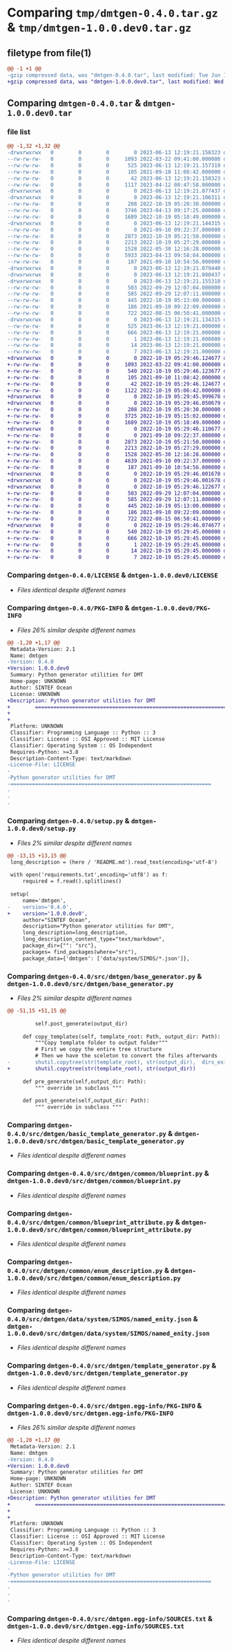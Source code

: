 # Comparing `tmp/dmtgen-0.4.0.tar.gz` & `tmp/dmtgen-1.0.0.dev0.tar.gz`

## filetype from file(1)

```diff
@@ -1 +1 @@
-gzip compressed data, was "dmtgen-0.4.0.tar", last modified: Tue Jun 13 12:19:21 2023, max compression
+gzip compressed data, was "dmtgen-1.0.0.dev0.tar", last modified: Wed Oct 19 05:29:46 2022, max compression
```

## Comparing `dmtgen-0.4.0.tar` & `dmtgen-1.0.0.dev0.tar`

### file list

```diff
@@ -1,32 +1,32 @@
-drwxrwxrwx   0        0        0        0 2023-06-13 12:19:21.158323 dmtgen-0.4.0/
--rw-rw-rw-   0        0        0     1093 2022-03-22 09:41:00.000000 dmtgen-0.4.0/LICENSE
--rw-rw-rw-   0        0        0      525 2023-06-13 12:19:21.157319 dmtgen-0.4.0/PKG-INFO
--rw-rw-rw-   0        0        0      105 2021-09-10 11:08:42.000000 dmtgen-0.4.0/README.md
--rw-rw-rw-   0        0        0       42 2023-06-13 12:19:21.158323 dmtgen-0.4.0/setup.cfg
--rw-rw-rw-   0        0        0     1117 2023-04-12 08:47:58.000000 dmtgen-0.4.0/setup.py
-drwxrwxrwx   0        0        0        0 2023-06-13 12:19:21.077437 dmtgen-0.4.0/src/
-drwxrwxrwx   0        0        0        0 2023-06-13 12:19:21.106311 dmtgen-0.4.0/src/dmtgen/
--rw-rw-rw-   0        0        0      208 2022-10-19 05:20:30.000000 dmtgen-0.4.0/src/dmtgen/__init__.py
--rw-rw-rw-   0        0        0     3746 2023-04-13 09:17:25.000000 dmtgen-0.4.0/src/dmtgen/base_generator.py
--rw-rw-rw-   0        0        0     1689 2022-10-19 05:18:49.000000 dmtgen-0.4.0/src/dmtgen/basic_template_generator.py
-drwxrwxrwx   0        0        0        0 2023-06-13 12:19:21.144315 dmtgen-0.4.0/src/dmtgen/common/
--rw-rw-rw-   0        0        0        0 2021-09-10 09:22:37.000000 dmtgen-0.4.0/src/dmtgen/common/__init__.py
--rw-rw-rw-   0        0        0     2873 2022-10-19 05:21:50.000000 dmtgen-0.4.0/src/dmtgen/common/blueprint.py
--rw-rw-rw-   0        0        0     2213 2022-10-19 05:27:29.000000 dmtgen-0.4.0/src/dmtgen/common/blueprint_attribute.py
--rw-rw-rw-   0        0        0     1528 2022-05-30 12:16:28.000000 dmtgen-0.4.0/src/dmtgen/common/enum_description.py
--rw-rw-rw-   0        0        0     5933 2023-04-13 09:58:04.000000 dmtgen-0.4.0/src/dmtgen/common/package.py
--rw-rw-rw-   0        0        0      187 2021-09-10 10:54:56.000000 dmtgen-0.4.0/src/dmtgen/common/system_package.py
-drwxrwxrwx   0        0        0        0 2023-06-13 12:19:21.079440 dmtgen-0.4.0/src/dmtgen/data/
-drwxrwxrwx   0        0        0        0 2023-06-13 12:19:21.080437 dmtgen-0.4.0/src/dmtgen/data/system/
-drwxrwxrwx   0        0        0        0 2023-06-13 12:19:21.155318 dmtgen-0.4.0/src/dmtgen/data/system/SIMOS/
--rw-rw-rw-   0        0        0      503 2022-09-29 12:07:04.000000 dmtgen-0.4.0/src/dmtgen/data/system/SIMOS/entity.json
--rw-rw-rw-   0        0        0      585 2022-09-29 12:07:11.000000 dmtgen-0.4.0/src/dmtgen/data/system/SIMOS/named_enity.json
--rw-rw-rw-   0        0        0      445 2022-10-19 05:13:00.000000 dmtgen-0.4.0/src/dmtgen/package_generator.py
--rw-rw-rw-   0        0        0      186 2021-09-10 09:22:09.000000 dmtgen-0.4.0/src/dmtgen/template.py
--rw-rw-rw-   0        0        0      722 2022-08-15 06:50:41.000000 dmtgen-0.4.0/src/dmtgen/template_generator.py
-drwxrwxrwx   0        0        0        0 2023-06-13 12:19:21.134315 dmtgen-0.4.0/src/dmtgen.egg-info/
--rw-rw-rw-   0        0        0      525 2023-06-13 12:19:21.000000 dmtgen-0.4.0/src/dmtgen.egg-info/PKG-INFO
--rw-rw-rw-   0        0        0      666 2023-06-13 12:19:21.000000 dmtgen-0.4.0/src/dmtgen.egg-info/SOURCES.txt
--rw-rw-rw-   0        0        0        1 2023-06-13 12:19:21.000000 dmtgen-0.4.0/src/dmtgen.egg-info/dependency_links.txt
--rw-rw-rw-   0        0        0       14 2023-06-13 12:19:21.000000 dmtgen-0.4.0/src/dmtgen.egg-info/requires.txt
--rw-rw-rw-   0        0        0        7 2023-06-13 12:19:21.000000 dmtgen-0.4.0/src/dmtgen.egg-info/top_level.txt
+drwxrwxrwx   0        0        0        0 2022-10-19 05:29:46.124677 dmtgen-1.0.0.dev0/
+-rw-rw-rw-   0        0        0     1093 2022-03-22 09:41:00.000000 dmtgen-1.0.0.dev0/LICENSE
+-rw-rw-rw-   0        0        0      540 2022-10-19 05:29:46.123677 dmtgen-1.0.0.dev0/PKG-INFO
+-rw-rw-rw-   0        0        0      105 2021-09-10 11:08:42.000000 dmtgen-1.0.0.dev0/README.md
+-rw-rw-rw-   0        0        0       42 2022-10-19 05:29:46.124677 dmtgen-1.0.0.dev0/setup.cfg
+-rw-rw-rw-   0        0        0     1122 2022-10-19 05:06:42.000000 dmtgen-1.0.0.dev0/setup.py
+drwxrwxrwx   0        0        0        0 2022-10-19 05:29:45.999678 dmtgen-1.0.0.dev0/src/
+drwxrwxrwx   0        0        0        0 2022-10-19 05:29:46.050679 dmtgen-1.0.0.dev0/src/dmtgen/
+-rw-rw-rw-   0        0        0      208 2022-10-19 05:20:30.000000 dmtgen-1.0.0.dev0/src/dmtgen/__init__.py
+-rw-rw-rw-   0        0        0     3725 2022-10-19 05:15:02.000000 dmtgen-1.0.0.dev0/src/dmtgen/base_generator.py
+-rw-rw-rw-   0        0        0     1689 2022-10-19 05:18:49.000000 dmtgen-1.0.0.dev0/src/dmtgen/basic_template_generator.py
+drwxrwxrwx   0        0        0        0 2022-10-19 05:29:46.110677 dmtgen-1.0.0.dev0/src/dmtgen/common/
+-rw-rw-rw-   0        0        0        0 2021-09-10 09:22:37.000000 dmtgen-1.0.0.dev0/src/dmtgen/common/__init__.py
+-rw-rw-rw-   0        0        0     2873 2022-10-19 05:21:50.000000 dmtgen-1.0.0.dev0/src/dmtgen/common/blueprint.py
+-rw-rw-rw-   0        0        0     2213 2022-10-19 05:27:29.000000 dmtgen-1.0.0.dev0/src/dmtgen/common/blueprint_attribute.py
+-rw-rw-rw-   0        0        0     1528 2022-05-30 12:16:28.000000 dmtgen-1.0.0.dev0/src/dmtgen/common/enum_description.py
+-rw-rw-rw-   0        0        0     4639 2021-09-10 09:22:37.000000 dmtgen-1.0.0.dev0/src/dmtgen/common/package.py
+-rw-rw-rw-   0        0        0      187 2021-09-10 10:54:56.000000 dmtgen-1.0.0.dev0/src/dmtgen/common/system_package.py
+drwxrwxrwx   0        0        0        0 2022-10-19 05:29:46.001678 dmtgen-1.0.0.dev0/src/dmtgen/data/
+drwxrwxrwx   0        0        0        0 2022-10-19 05:29:46.001678 dmtgen-1.0.0.dev0/src/dmtgen/data/system/
+drwxrwxrwx   0        0        0        0 2022-10-19 05:29:46.122677 dmtgen-1.0.0.dev0/src/dmtgen/data/system/SIMOS/
+-rw-rw-rw-   0        0        0      503 2022-09-29 12:07:04.000000 dmtgen-1.0.0.dev0/src/dmtgen/data/system/SIMOS/entity.json
+-rw-rw-rw-   0        0        0      585 2022-09-29 12:07:11.000000 dmtgen-1.0.0.dev0/src/dmtgen/data/system/SIMOS/named_enity.json
+-rw-rw-rw-   0        0        0      445 2022-10-19 05:13:00.000000 dmtgen-1.0.0.dev0/src/dmtgen/package_generator.py
+-rw-rw-rw-   0        0        0      186 2021-09-10 09:22:09.000000 dmtgen-1.0.0.dev0/src/dmtgen/template.py
+-rw-rw-rw-   0        0        0      722 2022-08-15 06:50:41.000000 dmtgen-1.0.0.dev0/src/dmtgen/template_generator.py
+drwxrwxrwx   0        0        0        0 2022-10-19 05:29:46.074677 dmtgen-1.0.0.dev0/src/dmtgen.egg-info/
+-rw-rw-rw-   0        0        0      540 2022-10-19 05:29:45.000000 dmtgen-1.0.0.dev0/src/dmtgen.egg-info/PKG-INFO
+-rw-rw-rw-   0        0        0      666 2022-10-19 05:29:45.000000 dmtgen-1.0.0.dev0/src/dmtgen.egg-info/SOURCES.txt
+-rw-rw-rw-   0        0        0        1 2022-10-19 05:29:45.000000 dmtgen-1.0.0.dev0/src/dmtgen.egg-info/dependency_links.txt
+-rw-rw-rw-   0        0        0       14 2022-10-19 05:29:45.000000 dmtgen-1.0.0.dev0/src/dmtgen.egg-info/requires.txt
+-rw-rw-rw-   0        0        0        7 2022-10-19 05:29:45.000000 dmtgen-1.0.0.dev0/src/dmtgen.egg-info/top_level.txt
```

### Comparing `dmtgen-0.4.0/LICENSE` & `dmtgen-1.0.0.dev0/LICENSE`

 * *Files identical despite different names*

### Comparing `dmtgen-0.4.0/PKG-INFO` & `dmtgen-1.0.0.dev0/PKG-INFO`

 * *Files 26% similar despite different names*

```diff
@@ -1,20 +1,17 @@
 Metadata-Version: 2.1
 Name: dmtgen
-Version: 0.4.0
+Version: 1.0.0.dev0
 Summary: Python generator utilities for DMT
 Home-page: UNKNOWN
 Author: SINTEF Ocean
 License: UNKNOWN
+Description: Python generator utilities for DMT
+        =================================================================
+        
+        
 Platform: UNKNOWN
 Classifier: Programming Language :: Python :: 3
 Classifier: License :: OSI Approved :: MIT License
 Classifier: Operating System :: OS Independent
 Requires-Python: >=3.8
 Description-Content-Type: text/markdown
-License-File: LICENSE
-
-Python generator utilities for DMT
-=================================================================
-
-
-
```

### Comparing `dmtgen-0.4.0/setup.py` & `dmtgen-1.0.0.dev0/setup.py`

 * *Files 2% similar despite different names*

```diff
@@ -13,15 +13,15 @@
 long_description = (here / 'README.md').read_text(encoding='utf-8')
 
 with open('requirements.txt',encoding='utf8') as f:
     required = f.read().splitlines()
 
 setup(
     name='dmtgen',
-    version='0.4.0',
+    version='1.0.0.dev0',
     author="SINTEF Ocean",
     description="Python generator utilities for DMT",
     long_description=long_description,
     long_description_content_type="text/markdown",
     package_dir={"": "src"},
     packages= find_packages(where="src"),
     package_data={'dmtgen': ['data/system/SIMOS/*.json']},
```

### Comparing `dmtgen-0.4.0/src/dmtgen/base_generator.py` & `dmtgen-1.0.0.dev0/src/dmtgen/base_generator.py`

 * *Files 2% similar despite different names*

```diff
@@ -51,15 +51,15 @@
 
         self.post_generate(output_dir)
 
     def copy_templates(self, template_root: Path, output_dir: Path):
         """Copy template folder to output folder"""
         # First we copy the entire tree structure
         # Then we have the sceleton to convert the files afterwards
-        shutil.copytree(str(template_root), str(output_dir),  dirs_exist_ok=True)
+        shutil.copytree(str(template_root), str(output_dir))
 
     def pre_generate(self,output_dir: Path):
         """ override in subclass """
 
     def post_generate(self,output_dir: Path):
         """ override in subclass """
```

### Comparing `dmtgen-0.4.0/src/dmtgen/basic_template_generator.py` & `dmtgen-1.0.0.dev0/src/dmtgen/basic_template_generator.py`

 * *Files identical despite different names*

### Comparing `dmtgen-0.4.0/src/dmtgen/common/blueprint.py` & `dmtgen-1.0.0.dev0/src/dmtgen/common/blueprint.py`

 * *Files identical despite different names*

### Comparing `dmtgen-0.4.0/src/dmtgen/common/blueprint_attribute.py` & `dmtgen-1.0.0.dev0/src/dmtgen/common/blueprint_attribute.py`

 * *Files identical despite different names*

### Comparing `dmtgen-0.4.0/src/dmtgen/common/enum_description.py` & `dmtgen-1.0.0.dev0/src/dmtgen/common/enum_description.py`

 * *Files identical despite different names*

### Comparing `dmtgen-0.4.0/src/dmtgen/data/system/SIMOS/named_enity.json` & `dmtgen-1.0.0.dev0/src/dmtgen/data/system/SIMOS/named_enity.json`

 * *Files identical despite different names*

### Comparing `dmtgen-0.4.0/src/dmtgen/template_generator.py` & `dmtgen-1.0.0.dev0/src/dmtgen/template_generator.py`

 * *Files identical despite different names*

### Comparing `dmtgen-0.4.0/src/dmtgen.egg-info/PKG-INFO` & `dmtgen-1.0.0.dev0/src/dmtgen.egg-info/PKG-INFO`

 * *Files 26% similar despite different names*

```diff
@@ -1,20 +1,17 @@
 Metadata-Version: 2.1
 Name: dmtgen
-Version: 0.4.0
+Version: 1.0.0.dev0
 Summary: Python generator utilities for DMT
 Home-page: UNKNOWN
 Author: SINTEF Ocean
 License: UNKNOWN
+Description: Python generator utilities for DMT
+        =================================================================
+        
+        
 Platform: UNKNOWN
 Classifier: Programming Language :: Python :: 3
 Classifier: License :: OSI Approved :: MIT License
 Classifier: Operating System :: OS Independent
 Requires-Python: >=3.8
 Description-Content-Type: text/markdown
-License-File: LICENSE
-
-Python generator utilities for DMT
-=================================================================
-
-
-
```

### Comparing `dmtgen-0.4.0/src/dmtgen.egg-info/SOURCES.txt` & `dmtgen-1.0.0.dev0/src/dmtgen.egg-info/SOURCES.txt`

 * *Files identical despite different names*

